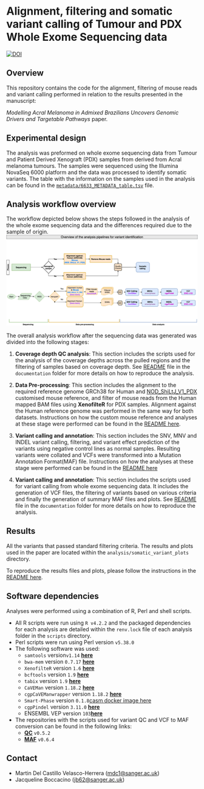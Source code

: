 # Alignment, filtering and somatic variant calling of Tumour and PDX Whole Exome Sequencing data
[![DOI]()]()

## Overview 
This repository contains the code for the alignment, filtering of mouse reads and variant calling performed in relation to the results presented in the manuscript:

_Modelling Acral Melanoma in Admixed Brazilians Uncovers Genomic Drivers and Targetable Pathways_ paper.

## Experimental design

The analysis was preformed on whole exome sequencing data from Tumour and Patient Derived Xenograft (PDX) samples from derived from Acral melanoma tumours. The samples were sequenced using the Illumina NovaSeq 6000 platform and the data was processed to identify somatic variants. The table with the information on the samples used in the analysis can be found in the [`metadata/6633_METADATA_table.tsv`](./metadata/6633_METADATA_table.tsv) file.


## Analysis workflow overview
 The workflow depicted below shows the steps followed in the analysis of the whole exome sequencing data and the differences required due to the sample of origin.
![image](./documentation/diagrams/WES_analysis_final_workflow.drawio.png "Analysis workflow")

The overall analysis workflow after the sequencing data was generated was divided into the following stages:

1. **Coverage depth QC analysis**: This section includes the scripts used for the analysis of the coverage depths across the pulled regions and the filtering of samples based on coverage depth. See [README](./documentation/Coverage_depth_check.md) file in the `documentation` folder for more details on how to reproduce the analysis.

2. **Data Pre-processing**: This section includes the alignment to the required reference genome GRCh38 for Human and [NOD_ShiLtJ_V1_PDX](./reference/NOD_ShiLtJ_V1_PDX_ref/README.md) customised mouse reference, and filter of mouse reads from the Human mapped BAM files using **XenofilteR** for PDX samples. Alignment against the Human reference genome was performed in the same way for both datasets. Instructions on how the custom mouse reference and analyses at these stage were performed can be found in the [README here](./documentation/Alignment_and_Filtering_of_mouse_reads_wXenofilteR.md). 

3. **Variant calling and annotation**: This section includes the SNV, MNV and INDEL variant calling, filtering, and variant effect prediction of the variants using negative control lines as normal samples. Resulting variants were collated and VCFs were transformed into a Mutation Annotation Format(MAF) file. Instructions on how the analyses at these stage were performed can be found in the [README here](./documentation/Off-pipe_calling_of_Xenofiltered_WES_data.md)

4. **Variant calling and annotation**: This section includes the scripts used for variant calling from whole exome sequencing data. It includes the generation of VCF files, the filtering of variants based on various criteria and finally the generation of summary MAF files and plots. See [README](./documentation/Somatic_Variant_calling.md) file in the `documentation` folder for more details on how to reproduce the analysis.

## Results 
 
All the variants that passed standard filtering criteria. The results  and plots used in the paper are located within the `analysis/somatic_variant_plots` directory. 

To reproduce the results files and plots, please follow the instructions in the [README here](./documentation/Somatic_variant_plotting.md).

## Software dependencies
Analyses were performed using a combination of R, Perl and shell scripts.

- All R scripts were run using `R v4.2.2` and the packaged dependencies for each analysis are detailed within the `renv.lock` file of each analysis folder in the `scripts` directory.
- Perl scripts were run using Perl version `v5.38.0`
- The following software was used:
  - `samtools` version`v1.14` [**here**](https://github.com/samtools/samtools)
  - `bwa-mem` version `0.7.17` [**here**](https://github.com/lh3/bwa)
  - `XenofilteR` version `1.6` [**here**](https://github.com/NKI-GCF/XenofilteR/releases/tag/v1.6)
  - `bcftools` version `1.9` [**here**](https://github.com/samtools/bcftools/)
  - `tabix` version `1.9` [**here**](https://github.com/samtools/tabix/)
  - `CaVEMan` version `1.18.2` [**here**](https://github.com/cancerit/CaVEMan)
  - `cgpCaVEManwrapper` version `1.18.2` [**here**](https://github.com/cancerit/cgpCaVEManWrapper)
  - `Smart-Phase` version `0.1.8`[casm docker image here](https://github.com/cancerit/CASM-Smart-Phase/tree/main)
  - `cgpPindel` version `3.11.0` [**here**](https://github.com/cancerit/cgpPindel)
  - ENSEMBL VEP version `103`[**here**](http://feb2021.archive.ensembl.org/info/docs/tools/vep/index.html)
- The repositories with the scripts used for variant QC and VCF to MAF conversion can be found in the following links:
    - [**QC**](https://github.com/team113sanger/dermatlas_analysis_qc) `v0.5.2`
    - [**MAF**](https://github.com/team113sanger/dermatlas_analysis_maf) `v0.6.4` 


## Contact

- Martin Del Castillo Velasco-Herrera (mdc1@sanger.ac.uk)
- Jacqueline Boccacino (jb62@sanger.ac.uk)